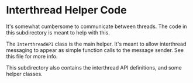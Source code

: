 # Interthread Helper Code

It's somewhat cumbersome to communicate between threads. The code in this subdirectory is meant
to help with this.

The `InterthreadAPI` class is the main helper. It's meant to allow interthread messaging to appear
as simple function calls to the message sender.  See this file for more info.

This subdirectory also contains the interthread API definitions, and some helper classes.
